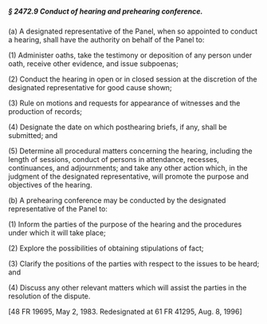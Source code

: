 ##### § 2472.9 Conduct of hearing and prehearing conference. #####

(a) A designated representative of the Panel, when so appointed to conduct a hearing, shall have the authority on behalf of the Panel to:

(1) Administer oaths, take the testimony or deposition of any person under oath, receive other evidence, and issue subpoenas;

(2) Conduct the hearing in open or in closed session at the discretion of the designated representative for good cause shown;

(3) Rule on motions and requests for appearance of witnesses and the production of records;

(4) Designate the date on which posthearing briefs, if any, shall be submitted; and

(5) Determine all procedural matters concerning the hearing, including the length of sessions, conduct of persons in attendance, recesses, continuances, and adjournments; and take any other action which, in the judgment of the designated representative, will promote the purpose and objectives of the hearing.

(b) A prehearing conference may be conducted by the designated representative of the Panel to:

(1) Inform the parties of the purpose of the hearing and the procedures under which it will take place;

(2) Explore the possibilities of obtaining stipulations of fact;

(3) Clarify the positions of the parties with respect to the issues to be heard; and

(4) Discuss any other relevant matters which will assist the parties in the resolution of the dispute.

[48 FR 19695, May 2, 1983. Redesignated at 61 FR 41295, Aug. 8, 1996]